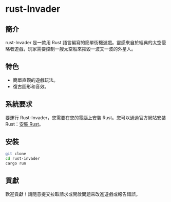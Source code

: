# rust-Invader

## 簡介
rust-Invader 是一款用 Rust 語言編寫的簡單街機遊戲。靈感來自於經典的太空侵略者遊戲，玩家需要控制一艘太空船來摧毀一波又一波的外星人。

## 特色
- 簡單直觀的遊戲玩法。
- 復古圖形和音效。

## 系統要求
要運行 Rust-Invader，您需要在您的電腦上安裝 Rust。您可以通過官方網站安裝 Rust：[安裝 Rust](https://www.rust-lang.org/tools/install)。

## 安裝

```bash
git clone
cd rust-invader
cargo run
```
## 貢獻
歡迎貢獻！請隨意提交拉取請求或開啟問題來改進遊戲或報告錯誤。
